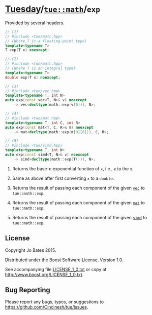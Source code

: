 [Tuesday](../../../README.md)/[`tue::math`](../../namespaces/tue/math.md)/`exp`
===============================================================================
Provided by several headers.

```c++
// (1)
// #include <tue/math.hpp>
// (Where T is a floating-point type)
template<typename T>
T exp(T x) noexcept;

// (2)
// #include <tue/math.hpp>
// (Where T is an integral type)
template<typename T>
double exp(T x) noexcept;

// (3)
// #include <tue/vec.hpp>
template<typename T, int N>
auto exp(const vec<T, N>& v) noexcept
    -> vec<decltype(math::exp(v[0])), N>;

// (4)
// #include <tue/mat.hpp>
template<typename T, int C, int R>
auto exp(const mat<T, C, R>& m) noexcept
    -> mat<decltype(math::exp(m[0][0])), C, R>;

// (5)
// #include <tue/simd.hpp>
template<typename T, int N>
auto exp(const simd<T, N>& v) noexcept
    -> simd<decltype(math::exp(T())), N>;
```

1. Returns the base-e exponential function of `x`, i.e., `e` to the `x`.

2. Same as above after first converting `x` to a `double`.

3. Returns the result of passing each component of the given
   [`vec`](../../headers/vec.md) to `tue::math::exp`.

4. Returns the result of passing each component of the given
   [`mat`](../../headers/mat.md) to `tue::math::exp`.

5. Returns the result of passing each component of the given
   [`simd`](../../headers/simd.md) to `tue::math::exp`.

License
-------
Copyright Jo Bates 2015.

Distributed under the Boost Software License, Version 1.0.

See accompanying file [LICENSE_1_0.txt](../../../LICENSE_1_0.txt) or copy at
http://www.boost.org/LICENSE_1_0.txt.

Bug Reporting
-------------
Please report any bugs, typos, or suggestions to
https://github.com/Cincinesh/tue/issues.
